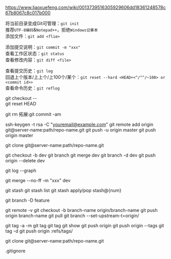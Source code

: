 https://www.liaoxuefeng.com/wiki/0013739516305929606dd18361248578c67b8067c8c017b000

将当前目录变成Git可管理：`git init`<br>
推荐`UTF-8编码`&`Notepad++`，拒绝`Windows记事本`<br>
添加文件：`git add <flie>`

添加提交说明：`git commit -m "xxx"`<br>
查看工作区状态：`git status`<br>
查看修改内容：`git diff <file>`

查看提交历史：`git log`<br>
回退上个版本/上上个/上100个/某个：`git reset --hard <HEAD+<^/^^/~100> or <commit id>>`<br>
查看命令历史：`git reflog`

git checkout -- <flie>  
git reset HEAD <file>

git rm
拓展:git commit -am

ssh-keygen -t rsa -C "youremail@example.com"
git remote add origin git@server-name:path/repo-name.git
git push -u origin master
git push origin master

git clone git@server-name:path/repo-name.git

git checkout -b dev
git branch
git merge dev
git branch -d dev
git push origin --delete dev

git log --graph

git merge --no-ff -m "xxx" dev

git stash
git stash list
git stash apply/pop stash@{num}

git branch -D feature

git remote -v
git checkout -b branch-name origin/branch-name
git push origin branch-name
git pull
git branch --set-upstream-t=origin/<branch-name> <branch-name> 

git tag -a <name> -m <message>
git tag
git tag <name> <commit id>
git show <name>
git push origin <name>
git push origin --tags
git tag -d <name>
git push origin :refs/tags/<name>

git clone git@server-name:path/repo-name.git

.gitignore